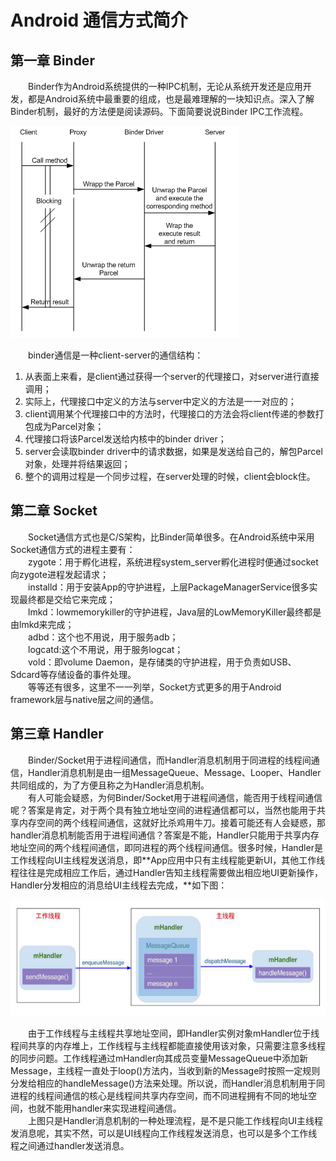 # Android 通信方式简介
## 第一章 Binder
&emsp;&emsp;Binder作为Android系统提供的一种IPC机制，无论从系统开发还是应用开发，都是Android系统中最重要的组成，也是最难理解的一块知识点。深入了解Binder机制，最好的方法便是阅读源码。下面简要说说Binder IPC工作流程。

![](../imgs/学习任务二_Android通信方式简介_01.png)

&emsp;&emsp;binder通信是一种client-server的通信结构：
1. 从表面上来看，是client通过获得一个server的代理接口，对server进行直接调用；
2. 实际上，代理接口中定义的方法与server中定义的方法是一一对应的；
3. client调用某个代理接口中的方法时，代理接口的方法会将client传递的参数打包成为Parcel对象；
4. 代理接口将该Parcel发送给内核中的binder driver；
5. server会读取binder driver中的请求数据，如果是发送给自己的，解包Parcel对象，处理并将结果返回；
6. 整个的调用过程是一个同步过程，在server处理的时候，client会block住。

## 第二章 Socket
&emsp;&emsp;Socket通信方式也是C/S架构，比Binder简单很多。在Android系统中采用Socket通信方式的进程主要有：
<br>&emsp;&emsp;zygote：用于孵化进程，系统进程system_server孵化进程时便通过socket向zygote进程发起请求；
<br>&emsp;&emsp;installd：用于安装App的守护进程，上层PackageManagerService很多实现最终都是交给它来完成；
<br>&emsp;&emsp;lmkd：lowmemorykiller的守护进程，Java层的LowMemoryKiller最终都是由lmkd来完成；
<br>&emsp;&emsp;adbd：这个也不用说，用于服务adb；
<br>&emsp;&emsp;logcatd:这个不用说，用于服务logcat；
<br>&emsp;&emsp;vold：即volume Daemon，是存储类的守护进程，用于负责如USB、Sdcard等存储设备的事件处理。
<br>&emsp;&emsp;等等还有很多，这里不一一列举，Socket方式更多的用于Android framework层与native层之间的通信。

## 第三章 Handler
&emsp;&emsp;Binder/Socket用于进程间通信，而Handler消息机制用于同进程的线程间通信，Handler消息机制是由一组MessageQueue、Message、Looper、Handler共同组成的，为了方便且称之为Handler消息机制。
<br>&emsp;&emsp;有人可能会疑惑，为何Binder/Socket用于进程间通信，能否用于线程间通信呢？答案是肯定，对于两个具有独立地址空间的进程通信都可以，当然也能用于共享内存空间的两个线程间通信，这就好比杀鸡用牛刀。接着可能还有人会疑惑，那handler消息机制能否用于进程间通信？答案是不能，Handler只能用于共享内存地址空间的两个线程间通信，即同进程的两个线程间通信。很多时候，Handler是工作线程向UI主线程发送消息，即**App应用中只有主线程能更新UI，其他工作线程往往是完成相应工作后，通过Handler告知主线程需要做出相应地UI更新操作，Handler分发相应的消息给UI主线程去完成，**如下图：

![](../imgs/学习任务二_Android通信方式简介_02.png)

&emsp;&emsp;由于工作线程与主线程共享地址空间，即Handler实例对象mHandler位于线程间共享的内存堆上，工作线程与主线程都能直接使用该对象，只需要注意多线程的同步问题。工作线程通过mHandler向其成员变量MessageQueue中添加新Message，主线程一直处于loop()方法内，当收到新的Message时按照一定规则分发给相应的handleMessage()方法来处理。所以说，而Handler消息机制用于同进程的线程间通信的核心是线程间共享内存空间，而不同进程拥有不同的地址空间，也就不能用handler来实现进程间通信。
<br>&emsp;&emsp;上图只是Handler消息机制的一种处理流程，是不是只能工作线程向UI主线程发消息呢，其实不然，可以是UI线程向工作线程发送消息，也可以是多个工作线程之间通过handler发送消息。























